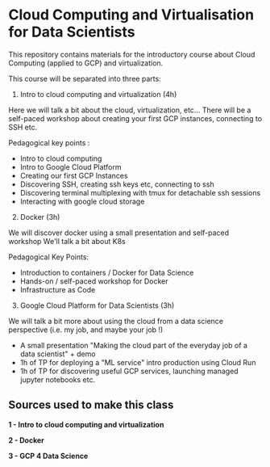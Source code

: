 # Cloud Computing and Virtualisation for Data Scientists

This repository contains materials for the introductory course about Cloud Computing (applied to GCP) and virtualization.

This course will be separated into three parts:

1. Intro to cloud computing and virtualization (4h)

Here we will talk a bit about the cloud, virtualization, etc...
There will be a self-paced workshop about creating your first GCP instances, connecting to SSH etc.

Pedagogical key points : 
- Intro to cloud computing
- Intro to Google Cloud Platform
- Creating our first GCP Instances
- Discovering SSH, creating ssh keys etc, connecting to ssh
- Discovering terminal multiplexing with tmux for detachable ssh sessions
- Interacting with google cloud storage

2. Docker (3h)

We will discover docker using a small presentation and self-paced workshop
We'll talk a bit about K8s

Pedagogical Key Points:
- Introduction to containers / Docker for Data Science
- Hands-on / self-paced workshop for Docker
- Infrastructure as Code

3. Google Cloud Platform for Data Scientists (3h)

We will talk a bit more about using the cloud from a data science perspective (i.e. my job, and maybe your job !)

- A small presentation "Making the cloud part of the everyday job of a data scientist" + demo
- 1h of TP for deploying a "ML service" intro production using Cloud Run
- 1h of TP for discovering useful GCP services, launching managed jupyter notebooks etc.


## Sources used to make this class

**1 - Intro to cloud computing and virtualization**

**2 - Docker**

**3 - GCP 4 Data Science**
